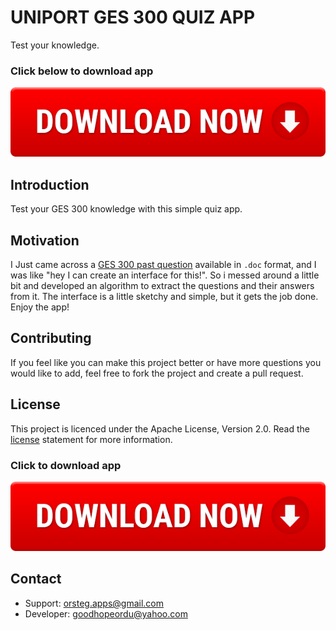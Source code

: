 # UNIPORT GES 300 QUIZ APP
Test your knowledge.

### Click below to download app
[![Download](assets/downloadbtn.png)](https://drive.google.com/open?id=1qntkqoLo2FsUIR2jijNq4GwmBbXu4F4B)

## Introduction
Test your GES 300 knowledge with this simple quiz app.

## Motivation
I Just came across a [GES 300 past question](/app/src/main/res/raw/sheet.txt) available in `.doc` format, and I was like "hey I can create an interface for this!". So i messed around a little bit and developed an algorithm to extract the questions and their answers from it. The interface is a little sketchy and simple, but it gets the job done. Enjoy the app!

## Contributing
If you feel like you can make this project better or have more questions you would like to add, feel free to fork the project and create a pull request.

## License
This project is licenced under the Apache License, Version 2.0. Read the [license](LICENSE) statement for more information.

### Click to download app
[![Download](assets/downloadbtn.png)](https://drive.google.com/open?id=1qntkqoLo2FsUIR2jijNq4GwmBbXu4F4B)

## Contact
- Support: orsteg.apps@gmail.com
- Developer: goodhopeordu@yahoo.com
